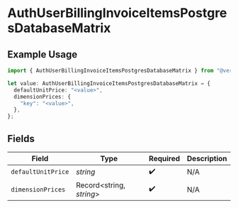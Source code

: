 # AuthUserBillingInvoiceItemsPostgresDatabaseMatrix

## Example Usage

```typescript
import { AuthUserBillingInvoiceItemsPostgresDatabaseMatrix } from "@vercel/sdk/models/components";

let value: AuthUserBillingInvoiceItemsPostgresDatabaseMatrix = {
  defaultUnitPrice: "<value>",
  dimensionPrices: {
    "key": "<value>",
  },
};
```

## Fields

| Field                    | Type                     | Required                 | Description              |
| ------------------------ | ------------------------ | ------------------------ | ------------------------ |
| `defaultUnitPrice`       | *string*                 | :heavy_check_mark:       | N/A                      |
| `dimensionPrices`        | Record<string, *string*> | :heavy_check_mark:       | N/A                      |
